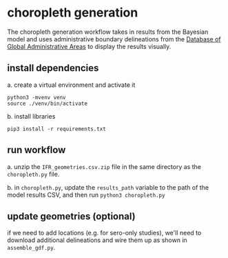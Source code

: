 # choropleth generation

The choropleth generation workflow takes in results from the Bayesian model and uses administrative boundary delineations from the [Database of Global Administrative Areas](https://gadm.org/index.html) to display the results visually.

## install dependencies

a. create a virtual environment and activate it

```
python3 -mvenv venv 
source ./venv/bin/activate
```

b. install libraries 

```
pip3 install -r requirements.txt
```

## run workflow 

a. unzip the `IFR_geometries.csv.zip` file in the same directory as the `choropleth.py` file.

b. in `choropleth.py`, update the `results_path` variable to the path of the model results CSV, and then run `python3 choropleth.py` 


## update geometries (optional)
if we need to add locations (e.g. for sero-only studies), we'll need to download additional delineations and wire them up as shown in `assemble_gdf.py`.
